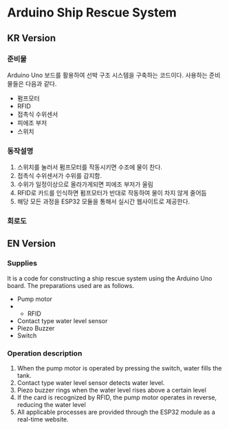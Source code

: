 # Arduino Ship Rescue System
## KR Version
### 준비물
Arduino Uno 보드를 활용하여 선박 구조 시스템을 구축하는 코드이다.
사용하는 준비물들은 다음과 같다.
- 펌프모터
- RFID
- 접촉식 수위센서
- 피에조 부저
- 스위치
### 동작설명
1. 스위치를 눌러서 펌프모터를 작동시키면 수조에 물이 찬다.
2. 접촉식 수위센서가 수위를 감지함.
3. 수위가 일정이상으로 올라가게되면 피에조 부저가 울림
4. RFID로 카드를 인식하면 펌프모터가 반대로 작동하여 물이 차지 않게 줄어듬
5. 해당 모든 과정을 ESP32 모듈을 통해서 실시간 웹사이트로 제공한다.
### 회로도
## EN Version
### Supplies
It is a code for constructing a ship rescue system using the Arduino Uno board.
The preparations used are as follows.
- Pump motor
- - RFID
- Contact type water level sensor
- Piezo Buzzer
- Switch
### Operation description
1. When the pump motor is operated by pressing the switch, water fills the tank.
2. Contact type water level sensor detects water level.
3. Piezo buzzer rings when the water level rises above a certain level
4. If the card is recognized by RFID, the pump motor operates in reverse, reducing the water level
5. All applicable processes are provided through the ESP32 module as a real-time website.

